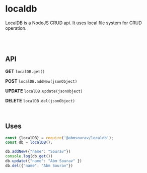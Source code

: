 # localdb
LocalDB is a NodeJS CRUD api. It uses local file system for CRUD operation.

<br>
<br>

## API

**GET** `localDB.get()`

**POST** `localDB.addNew(jsonObject)`

**UPDATE** `localDB.update(jsonObject)`

**DELETE** `localDB.del(jsonObject)`

<br>

## Uses
```js
const {localDB} = require('@abmsourav/localdb');
const db = localDB();

db.addNew({"name": "Sourav"})
console.log(db.get())
db.update({"name": "Abm Sourav" })
db.del({"name": "Abm Sourav"})
```
